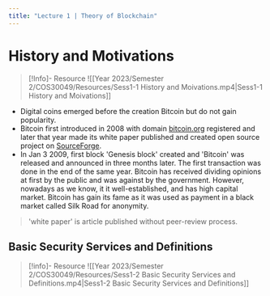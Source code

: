 ```yaml
---
title: "Lecture 1 | Theory of Blockchain"
---
```

# History and Motivations

>[!Info]- Resource
>![[Year 2023/Semester 2/COS30049/Resources/Sess1-1 History and Moivations.mp4|Sess1-1 History and Moivations]]

- Digital coins emerged before the creation Bitcoin but do not gain popularity. 
- Bitcoin first introduced in 2008 with domain [bitcoin.org](bitcoin.org) registered and later that year made its white paper published and created open source project on [SourceForge](sourceforge.net).
- In Jan 3 2009, first block 'Genesis block' created and 'Bitcoin' was released and announced in three months later. The first transaction was done in the end of the same year.
Bitcoin has received dividing opinions at first by the public and was against by the government. However, nowadays as we know, it it well-established, and has high capital market. Bitcoin has gain its fame as it was used as payment in a black market called Silk Road for anonymity.

>'white paper' is article published without peer-review process.

## Basic Security Services and Definitions

>[!info]- Resource
>![[Year 2023/Semester 2/COS30049/Resources/Sess1-2 Basic Security Services and Definitions.mp4|Sess1-2 Basic Security Services and Definitions]]
